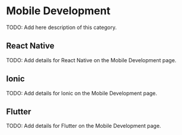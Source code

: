 # Mobile Development

TODO: Add here description of this category.

## React Native

TODO: Add details for React Native on the Mobile Development page.

## Ionic

TODO: Add details for Ionic on the Mobile Development page.

## Flutter

TODO: Add details for Flutter on the Mobile Development page.


